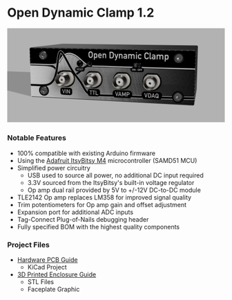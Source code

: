 # Open Dynamic Clamp 1.2

![odc-1.2.1-enclosure.png](./hardware/rack-mount-enclosure/img/odc-1.2.1-enclosure.png)

### Notable Features
- 100% compatible with existing Arduino firmware
- Using the [Adafruit ItsyBitsy M4](https://learn.adafruit.com/introducing-adafruit-itsybitsy-m4) microcontroller (SAMD51 MCU)
- Simplified power circuitry
  - USB used to source all power, no additional DC input required
  - 3.3V sourced from the ItsyBitsy's built-in voltage regulator
  - Op amp dual rail provided by 5V to +/-12V DC-to-DC module
- TLE2142 Op amp replaces LM358 for improved signal quality
- Trim potentiometers for Op amp gain and offset adjustment
- Expansion port for additional ADC inputs
- Tag-Connect Plug-of-Nails debugging header
- Fully specified BOM with the highest quality components

### Project Files

- [Hardware PCB Guide](./hardware/README.md)
  - KiCad Project
- [3D Printed Enclosure Guide](./hardware/rack-mount-enclosure/README.md)
  - STL Files
  - Faceplate Graphic


